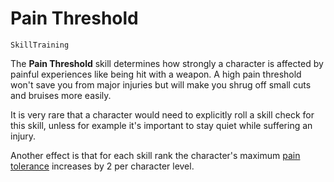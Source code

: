 # Pain Threshold

`SkillTraining`

The **Pain Threshold** skill determines how strongly a character is affected by painful experiences like being hit with a weapon. A high pain threshold won't save you from major injuries but will make you shrug off small cuts and bruises more easily.

It is very rare that a character would need to explicitly roll a skill check for this skill, unless for example it's important to stay quiet while suffering an injury.

Another effect is that for each skill rank the character's maximum [pain tolerance](character:fp) increases by 2 per character level.